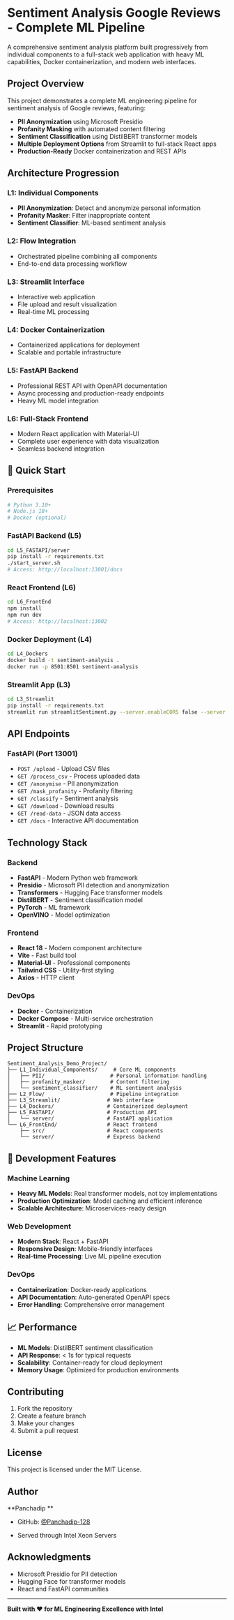 # Sentiment Analysis Google Reviews - Complete ML Pipeline

A comprehensive sentiment analysis platform built progressively from individual components to a full-stack web application with heavy ML capabilities, Docker containerization, and modern web interfaces.

## Project Overview

This project demonstrates a complete ML engineering pipeline for sentiment analysis of Google reviews, featuring:
- **PII Anonymization** using Microsoft Presidio
- **Profanity Masking** with automated content filtering
- **Sentiment Classification** using DistilBERT transformer models
- **Multiple Deployment Options** from Streamlit to full-stack React apps
- **Production-Ready** Docker containerization and REST APIs

## Architecture Progression

### L1: Individual Components
- **PII Anonymization**: Detect and anonymize personal information
- **Profanity Masker**: Filter inappropriate content
- **Sentiment Classifier**: ML-based sentiment analysis

### L2: Flow Integration
- Orchestrated pipeline combining all components
- End-to-end data processing workflow

### L3: Streamlit Interface
- Interactive web application
- File upload and result visualization
- Real-time ML processing

### L4: Docker Containerization
- Containerized applications for deployment
- Scalable and portable infrastructure

### L5: FastAPI Backend
- Professional REST API with OpenAPI documentation
- Async processing and production-ready endpoints
- Heavy ML model integration

### L6: Full-Stack Frontend
- Modern React application with Material-UI
- Complete user experience with data visualization
- Seamless backend integration

## 🚀 Quick Start

### Prerequisites
```bash
# Python 3.10+
# Node.js 18+
# Docker (optional)
```

### FastAPI Backend (L5)
```bash
cd L5_FASTAPI/server
pip install -r requirements.txt
./start_server.sh
# Access: http://localhost:13001/docs
```

### React Frontend (L6)
```bash
cd L6_FrontEnd
npm install
npm run dev
# Access: http://localhost:13002
```

### Docker Deployment (L4)
```bash
cd L4_Dockers
docker build -t sentiment-analysis .
docker run -p 8501:8501 sentiment-analysis
```

### Streamlit App (L3)
```bash
cd L3_Streamlit
pip install -r requirements.txt
streamlit run streamlitSentiment.py --server.enableCORS false --server.enableXsrfProtection false
```

##  API Endpoints

### FastAPI (Port 13001)
- `POST /upload` - Upload CSV files
- `GET /process_csv` - Process uploaded data
- `GET /anonymise` - PII anonymization
- `GET /mask_profanity` - Profanity filtering
- `GET /classify` - Sentiment analysis
- `GET /download` - Download results
- `GET /read-data` - JSON data access
- `GET /docs` - Interactive API documentation

##  Technology Stack

### Backend
- **FastAPI** - Modern Python web framework
- **Presidio** - Microsoft PII detection and anonymization
- **Transformers** - Hugging Face transformer models
- **DistilBERT** - Sentiment classification model
- **PyTorch** - ML framework
- **OpenVINO** - Model optimization

### Frontend
- **React 18** - Modern component architecture
- **Vite** - Fast build tool
- **Material-UI** - Professional components
- **Tailwind CSS** - Utility-first styling
- **Axios** - HTTP client

### DevOps
- **Docker** - Containerization
- **Docker Compose** - Multi-service orchestration
- **Streamlit** - Rapid prototyping

##  Project Structure

```
Sentiment_Analysis_Demo_Project/
├── L1_Individual_Components/     # Core ML components
│   ├── PII/                     # Personal information handling
│   ├── profanity_masker/        # Content filtering
│   └── sentiment_classifier/    # ML sentiment analysis
├── L2_Flow/                     # Pipeline integration
├── L3_Streamlit/               # Web interface
├── L4_Dockers/                 # Containerized deployment
├── L5_FASTAPI/                 # Production API
│   └── server/                 # FastAPI application
└── L6_FrontEnd/                # React frontend
    ├── src/                    # React components
    └── server/                 # Express backend
```

## 🔧 Development Features

### Machine Learning
- **Heavy ML Models**: Real transformer models, not toy implementations
- **Production Optimization**: Model caching and efficient inference
- **Scalable Architecture**: Microservices-ready design

### Web Development
- **Modern Stack**: React + FastAPI
- **Responsive Design**: Mobile-friendly interfaces
- **Real-time Processing**: Live ML pipeline execution

### DevOps
- **Containerization**: Docker-ready applications
- **API Documentation**: Auto-generated OpenAPI specs
- **Error Handling**: Comprehensive error management

## 📈 Performance

- **ML Models**: DistilBERT sentiment classification
- **API Response**: < 1s for typical requests
- **Scalability**: Container-ready for cloud deployment
- **Memory Usage**: Optimized for production environments

##  Contributing

1. Fork the repository
2. Create a feature branch
3. Make your changes
4. Submit a pull request

##  License

This project is licensed under the MIT License.

##  Author

**Panchadip **
- GitHub: [@Panchadip-128](https://github.com/Panchadip-128)

- Served through Intel Xeon Servers

##  Acknowledgments

- Microsoft Presidio for PII detection
- Hugging Face for transformer models
- React and FastAPI communities

---

**Built with ❤️ for ML Engineering Excellence with Intel**


